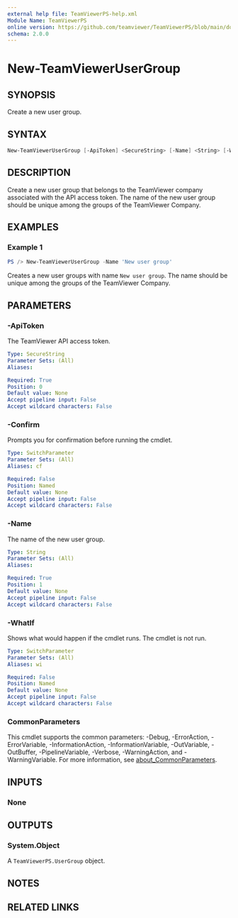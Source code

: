 ```yaml
---
external help file: TeamViewerPS-help.xml
Module Name: TeamViewerPS
online version: https://github.com/teamviewer/TeamViewerPS/blob/main/docs/Cmdlets_help/New-TeamViewerUserGroup.md
schema: 2.0.0
---
```


# New-TeamViewerUserGroup

## SYNOPSIS

Create a new user group.

## SYNTAX

``` powershell
New-TeamViewerUserGroup [-ApiToken] <SecureString> [-Name] <String> [-WhatIf] [-Confirm] [<CommonParameters>]
```

## DESCRIPTION

Create a new user group that belongs to the TeamViewer company associated with the API access token.
The name of the new user group should be unique among the groups of the TeamViewer Company.

## EXAMPLES

### Example 1

```powershell
PS /> New-TeamViewerUserGroup -Name 'New user group'
```

Creates a new user groups with name `New user group`.
The name should be unique among the groups of the TeamViewer Company.

## PARAMETERS

### -ApiToken

The TeamViewer API access token.

```yaml
Type: SecureString
Parameter Sets: (All)
Aliases:

Required: True
Position: 0
Default value: None
Accept pipeline input: False
Accept wildcard characters: False
```

### -Confirm

Prompts you for confirmation before running the cmdlet.

```yaml
Type: SwitchParameter
Parameter Sets: (All)
Aliases: cf

Required: False
Position: Named
Default value: None
Accept pipeline input: False
Accept wildcard characters: False
```

### -Name

The name of the new user group.

```yaml
Type: String
Parameter Sets: (All)
Aliases:

Required: True
Position: 1
Default value: None
Accept pipeline input: False
Accept wildcard characters: False
```

### -WhatIf

Shows what would happen if the cmdlet runs.
The cmdlet is not run.

```yaml
Type: SwitchParameter
Parameter Sets: (All)
Aliases: wi

Required: False
Position: Named
Default value: None
Accept pipeline input: False
Accept wildcard characters: False
```

### CommonParameters

This cmdlet supports the common parameters: -Debug, -ErrorAction, -ErrorVariable, -InformationAction, -InformationVariable, -OutVariable, -OutBuffer, -PipelineVariable, -Verbose, -WarningAction, and -WarningVariable. For more information, see [about_CommonParameters](http://go.microsoft.com/fwlink/?LinkID=113216).

## INPUTS

### None

## OUTPUTS

### System.Object

A `TeamViewerPS.UserGroup` object.

## NOTES

## RELATED LINKS
